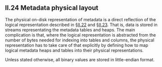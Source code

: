 ## II.24 Metadata physical layout

The physical on-disk representation of metadata is a direct reflection of the logical representation described in §[II.22](ii.22-metadata-logical-format-tables.md) and §[II.23](ii.23-metadata-logical-format-other-structures.md). That is, data is stored in streams representating the metadata tables and heaps. The main complication is that, where the logical representation is abstracted from the number of bytes needed for indexing into tables and columns, the physical representation has to take care of that explicitly by defining how to map logical metadata heaps and tables into their physical representations.

Unless stated otherwise, all binary values are stored in little-endian format.
